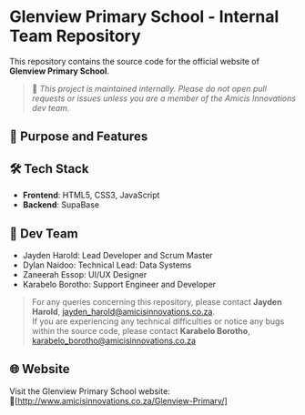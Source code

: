 # Glenview Primary School - Internal Team Repository

This repository contains the source code for the official website of **Glenview Primary School**.

> 📢 _This project is maintained internally. Please do not open pull requests or issues unless you are a member of the Amicis Innovations dev team._

## 📌 Purpose and Features

## 🛠️ Tech Stack
- **Frontend**: HTML5, CSS3, JavaScript
- **Backend**: SupaBase

## 👥 Dev Team
- Jayden Harold: Lead Developer and Scrum Master
- Dylan Naidoo: Technical Lead: Data Systems
- Zaneerah Essop: UI/UX Designer
- Karabelo Borotho: Support Engineer and Developer

>For any queries concerning this repository, please contact **Jayden Harold**, jayden_harold@amicisinnovations.co.za. <br>
If you are experiencing any technical difficulties or notice any bugs within the source code, please contact **Karabelo Borotho**, karabelo_borotho@amicisinnovations.co.za

## 🌐 Website

Visit the Glenview Primary School website: 
🔗[http://www.amicisinnovations.co.za/Glenview-Primary/]


